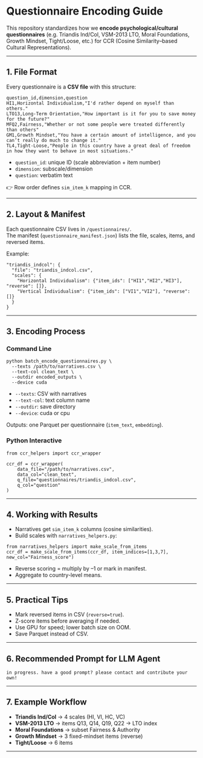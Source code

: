 # Questionnaire Encoding Guide

This repository standardizes how we **encode psychological/cultural questionnaires**
(e.g. Triandis Ind/Col, VSM-2013 LTO, Moral Foundations, Growth Mindset, Tight/Loose, etc.)
for CCR (Cosine Similarity–based Cultural Representations).  

---

## 1. File Format

Every questionnaire is a **CSV file** with this structure:
```
question_id,dimension,question  
HI1,Horizontal Individualism,"I'd rather depend on myself than others."  
LTO13,Long-Term Orientation,"How important is it for you to save money for the future?"  
MFQ2,Fairness,"Whether or not some people were treated differently than others"  
GM1,Growth Mindset,"You have a certain amount of intelligence, and you can’t really do much to change it."  
TL4,Tight-Loose,"People in this country have a great deal of freedom in how they want to behave in most situations."  
```
- `question_id`: unique ID (scale abbreviation + item number)  
- `dimension`: subscale/dimension  
- `question`: verbatim text  

👉 Row order defines `sim_item_k` mapping in CCR.

---

## 2. Layout & Manifest

Each questionnaire CSV lives in `/questionnaires/`.  
The manifest (`questionnaire_manifest.json`) lists the file, scales, items, and reversed items.

Example:
````
"triandis_indcol": {  
  "file": "triandis_indcol.csv",  
  "scales": {  
    "Horizontal Individualism": {"item_ids": ["HI1","HI2","HI3"], "reverse": []},  
    "Vertical Individualism": {"item_ids": ["VI1","VI2"], "reverse": []}  
  }  
}
````
---

## 3. Encoding Process

### Command Line
````
python batch_encode_questionnaires.py \  
  --texts /path/to/narratives.csv \  
  --text-col clean_text \  
  --outdir encoded_outputs \  
  --device cuda  
````
- `--texts`: CSV with narratives  
- `--text-col`: text column name  
- `--outdir`: save directory  
- `--device`: cuda or cpu  

Outputs: one Parquet per questionnaire (`item_text`, `embedding`).

### Python Interactive
```
from ccr_helpers import ccr_wrapper  

ccr_df = ccr_wrapper(  
    data_file="/path/to/narratives.csv",  
    data_col="clean_text",  
    q_file="questionnaires/triandis_indcol.csv",  
    q_col="question"  
)
```
---

## 4. Working with Results

- Narratives get `sim_item_k` columns (cosine similarities).  
- Build scales with `narratives_helpers.py`:  
```
from narratives_helpers import make_scale_from_items  
ccr_df = make_scale_from_items(ccr_df, item_indices=[1,3,7], new_col="Fairness_score")  
```
- Reverse scoring = multiply by –1 or mark in manifest.  
- Aggregate to country-level means.

---

## 5. Practical Tips

- Mark reversed items in CSV (`reverse=true`).  
- Z-score items before averaging if needed.  
- Use GPU for speed; lower batch size on OOM.  
- Save Parquet instead of CSV.

---

## 6. Recommended Prompt for LLM Agent

```
in progress. have a good prompt? please contact and contribute your own!
```

---

## 7. Example Workflow

- **Triandis Ind/Col** → 4 scales (HI, VI, HC, VC)  
- **VSM-2013 LTO** → items Q13, Q14, Q19, Q22 → LTO index  
- **Moral Foundations** → subset Fairness & Authority  
- **Growth Mindset** → 3 fixed-mindset items (reverse)  
- **Tight/Loose** → 6 items  

---

